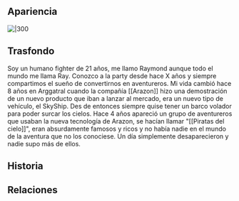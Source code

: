 ## Apariencia
![|300](https://s3.amazonaws.com/files.d20.io/images/410071170/MG7HnlQTUuHMgFnF4kovyA/med.webp?1726738781)

## Trasfondo
Soy un humano fighter de 21 años, me llamo Raymond aunque todo el mundo me llama Ray. Conozco a la party desde hace X años y siempre compartimos el sueño de convertirnos en aventureros. Mi vida cambió hace 8 años en Arggatral cuando la compañía [[Arazon]] hizo una demostración de un nuevo producto que iban a lanzar al mercado, era un nuevo tipo de vehículo, el SkyShip. Des de entonces siempre quise tener un barco volador para poder surcar los cielos. Hace 4 años apareció un grupo de aventureros que usaban la nueva tecnología de Arazon, se hacían llamar "[[Piratas del cielo]]", eran absurdamente famosos y ricos y no había nadie en el mundo de la aventura que no los conociese. Un día simplemente desaparecieron y nadie supo más de ellos.

## Historia

## Relaciones
